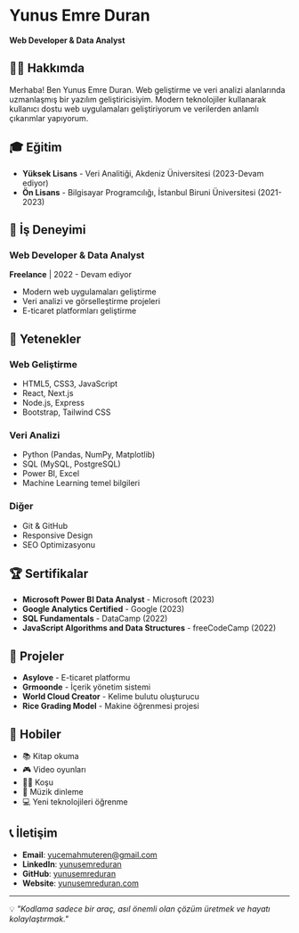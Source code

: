# Yunus Emre Duran

**Web Developer & Data Analyst**

## 👨‍💻 Hakkımda

Merhaba! Ben Yunus Emre Duran. Web geliştirme ve veri analizi alanlarında uzmanlaşmış bir yazılım geliştiricisiyim. Modern teknolojiler kullanarak kullanıcı dostu web uygulamaları geliştiriyorum ve verilerden anlamlı çıkarımlar yapıyorum.

## 🎓 Eğitim

- **Yüksek Lisans** - Veri Analitiği, Akdeniz Üniversitesi (2023-Devam ediyor)
- **Ön Lisans** - Bilgisayar Programcılığı, İstanbul Biruni Üniversitesi (2021-2023)

## 💼 İş Deneyimi

### Web Developer & Data Analyst
**Freelance** | 2022 - Devam ediyor
- Modern web uygulamaları geliştirme
- Veri analizi ve görselleştirme projeleri
- E-ticaret platformları geliştirme

## 🚀 Yetenekler

### Web Geliştirme
- HTML5, CSS3, JavaScript
- React, Next.js
- Node.js, Express
- Bootstrap, Tailwind CSS

### Veri Analizi
- Python (Pandas, NumPy, Matplotlib)
- SQL (MySQL, PostgreSQL)
- Power BI, Excel
- Machine Learning temel bilgileri

### Diğer
- Git & GitHub
- Responsive Design
- SEO Optimizasyonu

## 🏆 Sertifikalar

- **Microsoft Power BI Data Analyst** - Microsoft (2023)
- **Google Analytics Certified** - Google (2023)
- **SQL Fundamentals** - DataCamp (2022)
- **JavaScript Algorithms and Data Structures** - freeCodeCamp (2022)

## 🎯 Projeler

- **Asylove** - E-ticaret platformu
- **Grmoonde** - İçerik yönetim sistemi
- **World Cloud Creator** - Kelime bulutu oluşturucu
- **Rice Grading Model** - Makine öğrenmesi projesi

## 🎨 Hobiler

- 📚 Kitap okuma
- 🎮 Video oyunları
- 🏃‍♂️ Koşu
- 🎵 Müzik dinleme
- 💻 Yeni teknolojileri öğrenme

## 📞 İletişim

- **Email**: yucemahmuteren@gmail.com
- **LinkedIn**: [yunusemreduran](https://linkedin.com/in/yunusemreduran)
- **GitHub**: [yunusemreduran](https://github.com/yunusemreduran)
- **Website**: [yunusemreduran.com](https://yunusemreduran.com)

---

💡 *"Kodlama sadece bir araç, asıl önemli olan çözüm üretmek ve hayatı kolaylaştırmak."*
